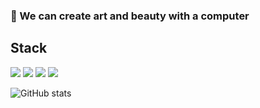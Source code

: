 ### 🎨  We can create art and beauty with a computer

## Stack
![](https://img.shields.io/badge/-Java-white?logo=Java&style=plastic)
![](https://img.shields.io/badge/-Python-white?logo=Python&style=plastic)
![](https://img.shields.io/badge/-SQL-white?logo=MySQL&style=plastic)
![](https://img.shields.io/badge/-Neo4j-white?logo=Neo4j&style=plastic)


![GitHub stats](https://github-readme-stats.vercel.app/api?username=NorthShip)
